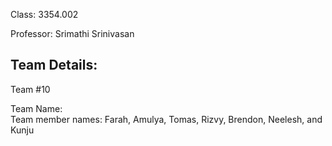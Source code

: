 Class: 3354.002

Professor: Srimathi Srinivasan

Team Details:
-----------------------------------------------------------------------------------------------------------------------------------------------------------------------------------------------------------------------
Team #10

Team Name:   
Team member names: Farah, Amulya, Tomas, Rizvy, Brendon, Neelesh, and Kunju
